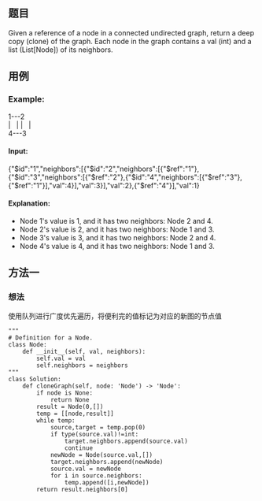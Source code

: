 ## 题目
Given a reference of a node in a connected undirected graph, return a deep copy (clone) of the graph. Each node in the graph contains a val (int) and a list (List[Node]) of its neighbors.

## 用例
### Example:
1---2  
|&nbsp;&nbsp;&nbsp;|
|&nbsp;&nbsp;&nbsp;|  
4---3  

#### Input:
{"$id":"1","neighbors":[{"$id":"2","neighbors":[{"$ref":"1"},{"$id":"3","neighbors":[{"$ref":"2"},{"$id":"4","neighbors":[{"$ref":"3"},{"$ref":"1"}],"val":4}],"val":3}],"val":2},{"$ref":"4"}],"val":1}

#### Explanation:
+ Node 1's value is 1, and it has two neighbors: Node 2 and 4.
+ Node 2's value is 2, and it has two neighbors: Node 1 and 3.
+ Node 3's value is 3, and it has two neighbors: Node 2 and 4.
+ Node 4's value is 4, and it has two neighbors: Node 1 and 3.

## 方法一
### 想法
使用队列进行广度优先遍历，将便利完的值标记为对应的新图的节点值
```
"""
# Definition for a Node.
class Node:
    def __init__(self, val, neighbors):
        self.val = val
        self.neighbors = neighbors
"""
class Solution:
    def cloneGraph(self, node: 'Node') -> 'Node':
        if node is None:
            return None
        result = Node(0,[])
        temp = [[node,result]]
        while temp:
            source,target = temp.pop(0)
            if type(source.val)!=int:
                target.neighbors.append(source.val)
                continue
            newNode = Node(source.val,[])
            target.neighbors.append(newNode)
            source.val = newNode
            for i in source.neighbors:
                temp.append([i,newNode])
        return result.neighbors[0]
        

```
